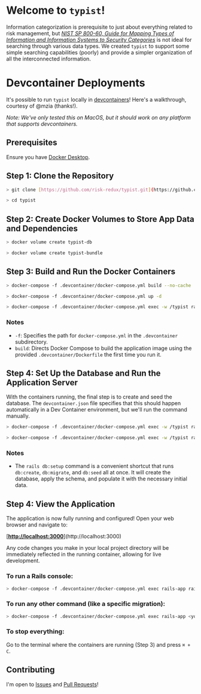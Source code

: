 # Welcome to `typist`!

Information categorization is prerequisite to just about everything related to risk management, but _[NIST SP 800-60, Guide for Mapping Types of Information and Information Systems to Security Categories](https://csrc.nist.gov/publications/detail/sp/800-60/vol-1-rev-1/final)_ is not ideal for searching through various data types. We created `typist` to support some simple searching capabilities (poorly) and provide a simpler organization of all the interconnected information.

# Devcontainer Deployments

It's possible to run `typist` locally in [devcontainers](https://containers.dev)! Here's a walkthrough, courtesy of @mzia (thanks!).

_Note: We've only tested this on MacOS, but it should work on any platform that supports devcontainers._

## Prerequisites

Ensure you have [Docker Desktop](https://www.docker.com/products/docker-desktop/).

## Step 1: Clone the Repository

```bash
> git clone [https://github.com/risk-redux/typist.git](https://github.com/risk-redux/typist.git)

> cd typist
```

## Step 2: Create Docker Volumes to Store App Data and Dependencies

``` bash
> docker volume create typist-db

> docker volume create typist-bundle
```

## Step 3: Build and Run the Docker Containers

```bash
> docker-compose -f .devcontainer/docker-compose.yml build --no-cache

> docker-compose -f .devcontainer/docker-compose.yml up -d

> docker-compose -f .devcontainer/docker-compose.yml exec -w /typist rails-app bundle install
```

### Notes

  - `-f`: Specifies the path for `docker-compose.yml` in the `.devcontainer` subdirectory.
  - `build`: Directs Docker Compose to build the application image using the provided `.devcontainer/Dockerfile` the first time you run it.

## Step 4: Set Up the Database and Run the Application Server

With the containers running, the final step is to create and seed the database. The `devcontainer.json` file specifies that this should happen automatically in a Dev Container environment, but we'll run the command manually.

``` bash
> docker-compose -f .devcontainer/docker-compose.yml exec -w /typist rails-app bundle exec rails db:setup

> docker-compose -f .devcontainer/docker-compose.yml exec -w /typist rails-app bundle exec rails server -b 0.0.0.0
```

### Notes

  - The `rails db:setup` command is a convenient shortcut that runs `db:create`, `db:migrate`, and `db:seed` all at once. It will create the database, apply the schema, and populate it with the necessary initial data.

## Step 4: View the Application

The application is now fully running and configured! Open your web browser and navigate to:

[**[http://localhost:3000](https://www.google.com/url?source=gmail&sa=D&sa=E&q=http://localhost:3000)**](http://localhost:3000)

Any code changes you make in your local project directory will be immediately reflected in the running container, allowing for live development.

### To run a Rails console:

``` bash
> docker-compose -f .devcontainer/docker-compose.yml exec rails-app rails c
```

### To run any other command (like a specific migration):

``` bash
> docker-compose -f .devcontainer/docker-compose.yml exec rails-app <your-command-here>
```

### To stop everything:

Go to the terminal where the containers are running (Step 3) and press `⌘ + C`.

## Contributing

I'm open to [Issues](issues) and [Pull Requests](pulls)!

